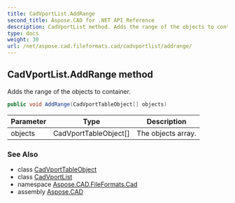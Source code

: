 ```yaml
---
title: CadVportList.AddRange
second_title: Aspose.CAD for .NET API Reference
description: CadVportList method. Adds the range of the objects to container
type: docs
weight: 30
url: /net/aspose.cad.fileformats.cad/cadvportlist/addrange/
---
```

## CadVportList.AddRange method

Adds the range of the objects to container.

```csharp
public void AddRange(CadVportTableObject[] objects)
```

| Parameter | Type | Description |
| --- | --- | --- |
| objects | CadVportTableObject[] | The objects array. |

### See Also

* class [CadVportTableObject](../../../aspose.cad.fileformats.cad.cadtables/cadvporttableobject/)
* class [CadVportList](../)
* namespace [Aspose.CAD.FileFormats.Cad](../../../aspose.cad.fileformats.cad/)
* assembly [Aspose.CAD](../../../)


